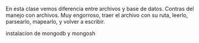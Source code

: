 En esta clase vemos diferencia entre archivos y base de datos.
Contras del manejo con archivos. Muy engorroso, traer el archivo con su ruta, leerlo, parsearlo, mapearlo, y volver a escribir.

instalacion de mongodb y mongosh
